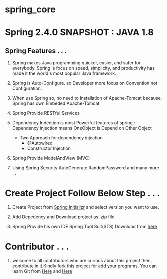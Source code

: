 # spring_core
# Spring 2.4.0 SNAPSHOT : JAVA 1.8


## Spring Features . . .

 1. Spring makes  Java programming quicker, easier, and safer for everybody. Spring is focus on speed, simplicity, and productivity has made it the world's most popular Java framework.  

 2. Spring is Auto-Configure. so Developer more focus on Convention not Configuration.
 
 3. When use Spring so, no need to Installation of Apache-Tomcat because, Spring has own Embeded Apache-Tomcat
 
 4. Spring Provide RESTful Services
 
 5. Dependency Indection is most Powerful features of spring : Dependency injection means OneObject is Depend on Other Object
     - Two Approach for dependency injection
         - @Autowired
         - Constructor Injection

 6. Spring Provide ModelAndView (MVC)
 7. Using Spring Security AutoGenerate RandomPassword and many more . . .

 # Create Project Follow Below Step . . .


 1. Create Project from  [Spring Initializr](https://start.spring.io/) and select version you want to use.
 
 2. Add Depedency and Download project as .zip file
 
 3. Spring Provide his own IDE Spring Tool Suit(STS) Download from [here](https://spring.io/tools/)

# Contributor . . .
 1. welcome to all contributors who are curious about this project then, contribute in it.Kindly fork this project for add your programs. You can learn Git from [Here](https://www.youtube.com/watch?v=OdbBmvfThJY&list=PLsyeobzWxl7q2eaUkorLZExfd7qko9sZC&index=1) and [Here](https://guides.github.com/activities/hello-world/)
